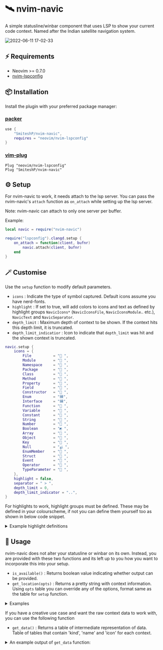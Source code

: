 # 🛰️ nvim-navic

A simple statusline/winbar component that uses LSP to show your current code context.
Named after the Indian satellite navigation system.

![2022-06-11 17-02-33](https://user-images.githubusercontent.com/43147494/173186210-c8d689ad-1f8a-43cf-8125-127c7bd5be35.gif)

## ⚡️ Requirements

* Neovim >= 0.7.0
* [nvim-lspconfig](https://github.com/neovim/nvim-lspconfig)

## 📦 Installation

Install the plugin with your preferred package manager:

### [packer](https://github.com/wbthomason/packer.nvim)

```lua
use {
    "SmiteshP/nvim-navic",
    requires = "neovim/nvim-lspconfig"
}
```

### [vim-plug](https://github.com/junegunn/vim-plug)

```vim
Plug "neovim/nvim-lspconfig"
Plug "SmiteshP/nvim-navic"
```

## ⚙️ Setup

For nvim-navic to work, it needs attach to the lsp server. You can pass the nvim-navic's `attach` function as `on_attach` while setting up the lsp server.

Note: nvim-navic can attach to only one server per buffer.

Example:
```lua
local navic = require("nvim-navic")

require("lspconfig").clangd.setup {
    on_attach = function(client, bufnr)
        navic.attach(client, bufnr)
    end
}
```

## 🪄 Customise

Use the `setup` function to modify default parameters.

* `icons` : Indicate the type of symbol captured. Default icons assume you have nerd-fonts.
* `highlight` : If set to true, will add colors to icons and text as defined by highlight groups `NavicIcons*` (`NavicIconsFile`, `NavicIconsModule`.. etc.), `NavicText` and `NavicSeparator`.
* `depth_limit` : Maximum depth of context to be shown. If the context hits this depth limit, it is truncated.
* `depth_limit_indicatior` : Icon to indicate that `depth_limit` was hit and the shown context is truncated.

```lua
navic.setup {
    icons = {
        File          = " ",
        Module        = " ",
        Namespace     = " ",
        Package       = " ",
        Class         = " ",
        Method        = " ",
        Property      = " ",
        Field         = " ",
        Constructor   = " ",
        Enum          = "練",
        Interface     = "練",
        Function      = " ",
        Variable      = " ",
        Constant      = " ",
        String        = " ",
        Number        = " ",
        Boolean       = "◩ ",
        Array         = " ",
        Object        = " ",
        Key           = " ",
        Null          = "ﳠ ",
        EnumMember    = " ",
        Struct        = " ",
        Event         = " ",
        Operator      = " ",
        TypeParameter = " ",
    },
    highlight = false,
    separator = " > ",
    depth_limit = 0,
    depth_limit_indicator = "..",
}

```

For highlights to work, highlight groups must be defined. These may be defined in your colourscheme, if not you can define them yourself too as shown in below code snippet.

<details>
<summary>Example highlight definitions</summary>
	
```lua
vim.api.nvim_set_hl(0, "NavicFile",          {default = true, bg = "#000000", fg = "#ffffff"})
vim.api.nvim_set_hl(0, "NavicModule",        {default = true, bg = "#000000", fg = "#ffffff"})
vim.api.nvim_set_hl(0, "NavicNamespace",     {default = true, bg = "#000000", fg = "#ffffff"})
vim.api.nvim_set_hl(0, "NavicPackage",       {default = true, bg = "#000000", fg = "#ffffff"})
vim.api.nvim_set_hl(0, "NavicClass",         {default = true, bg = "#000000", fg = "#ffffff"})
vim.api.nvim_set_hl(0, "NavicMethod",        {default = true, bg = "#000000", fg = "#ffffff"})
vim.api.nvim_set_hl(0, "NavicProperty",      {default = true, bg = "#000000", fg = "#ffffff"})
vim.api.nvim_set_hl(0, "NavicField",         {default = true, bg = "#000000", fg = "#ffffff"})
vim.api.nvim_set_hl(0, "NavicConstructor",   {default = true, bg = "#000000", fg = "#ffffff"})
vim.api.nvim_set_hl(0, "NavicEnum",          {default = true, bg = "#000000", fg = "#ffffff"})
vim.api.nvim_set_hl(0, "NavicInterface",     {default = true, bg = "#000000", fg = "#ffffff"})
vim.api.nvim_set_hl(0, "NavicFunction",      {default = true, bg = "#000000", fg = "#ffffff"})
vim.api.nvim_set_hl(0, "NavicVariable",      {default = true, bg = "#000000", fg = "#ffffff"})
vim.api.nvim_set_hl(0, "NavicConstant",      {default = true, bg = "#000000", fg = "#ffffff"})
vim.api.nvim_set_hl(0, "NavicString",        {default = true, bg = "#000000", fg = "#ffffff"})
vim.api.nvim_set_hl(0, "NavicNumber",        {default = true, bg = "#000000", fg = "#ffffff"})
vim.api.nvim_set_hl(0, "NavicBoolean",       {default = true, bg = "#000000", fg = "#ffffff"})
vim.api.nvim_set_hl(0, "NavicArray",         {default = true, bg = "#000000", fg = "#ffffff"})
vim.api.nvim_set_hl(0, "NavicObject",        {default = true, bg = "#000000", fg = "#ffffff"})
vim.api.nvim_set_hl(0, "NavicKey",           {default = true, bg = "#000000", fg = "#ffffff"})
vim.api.nvim_set_hl(0, "NavicNull",          {default = true, bg = "#000000", fg = "#ffffff"})
vim.api.nvim_set_hl(0, "NavicEnumMember",    {default = true, bg = "#000000", fg = "#ffffff"})
vim.api.nvim_set_hl(0, "NavicStruct",        {default = true, bg = "#000000", fg = "#ffffff"})
vim.api.nvim_set_hl(0, "NavicEvent",         {default = true, bg = "#000000", fg = "#ffffff"})
vim.api.nvim_set_hl(0, "NavicOperator",      {default = true, bg = "#000000", fg = "#ffffff"})
vim.api.nvim_set_hl(0, "NavicTypeParameter", {default = true, bg = "#000000", fg = "#ffffff"})
vim.api.nvim_set_hl(0, "NavicText",          {default = true, bg = "#000000", fg = "#ffffff"})
vim.api.nvim_set_hl(0, "NavicSeparator",     {default = true, bg = "#000000", fg = "#ffffff"})
```
</details>


## 🚀 Usage

nvim-navic does not alter your statusline or winbar on its own. Instead, you are provided with these two functions and its left up to you how you want to incorporate this into your setup.

* `is_available()`     : Returns boolean value indicating whether output can be provided.
* `get_location(opts)` : Returns a pretty string with context information. Using `opts` table you can override any of the options, format same as the table for `setup` function.

<details>
<summary>Examples</summary>

### [feline](https://github.com/feline-nvim/feline.nvim)

<details>
<summary>An example feline setup </summary>

```lua
local navic = require("nvim-navic")

table.insert(components.active[1], {
    provider = function()
        return navic.get_location()
    end,
    enabled = function()
        return navic.is_available()
    end
})

require("feline").setup({components = components})
--  OR
require("feline").winbar.setup({components = components})
```
</details>

### [lualine](https://github.com/nvim-lualine/lualine.nvim)

<details>
<summary>An example lualine setup </summary>

```lua
local navic = require("nvim-navic")

require("lualine").setup({
    sections = {
        lualine_c = {
            { navic.get_location, cond = navic.is_available },
        }
    }
})
```

</details>
	
### [galaxyline](https://github.com/glepnir/galaxyline.nvim)

<details>
<summary>An example galaxyline setup </summary>

```lua
local navic = require("nvim-navic")
local gl = require("galaxyline")
local condition = require("galaxyline.condition")

gl.section.right[1]= {
    nvimNavic = {
        provider = function()
            return navic.get_location()
        end,
        condition = function()
            return navic.is_available()
        end
    }
}
```
</details>

</details>

If you have a creative use case and want the raw context data to work with, you can use the following function

* `get_data()` : Returns a table of intermediate representation of data. Table of tables that contain 'kind', 'name' and 'icon' for each context.

<details>
<summary>An example output of <code>get_data</code> function: </summary>

```lua
 {
    {
        name = "myclass",
        type = "Class",
        icon = " ",
        kind = 5
    },
    {
        name = "mymethod",
        type = "Method",
        icon = " ",
        kind = 6
    }
 }
```
</details>
